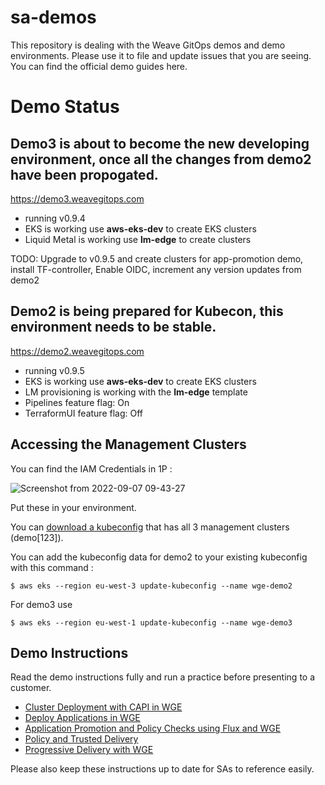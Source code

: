 # sa-demos
This repository is dealing with the Weave GitOps demos and demo environments. Please use it to file and update issues that you are seeing. You can find the official demo guides here.

# Demo Status

## Demo3 is about to become the new developing environment, once all the changes from demo2 have been propogated.
https://demo3.weavegitops.com
- running v0.9.4 
-  EKS is working use **aws-eks-dev** to create EKS clusters
- Liquid Metal is working use **lm-edge** to create clusters

TODO: Upgrade to v0.9.5 and create clusters for app-promotion demo, install TF-controller, Enable OIDC, increment any version updates from demo2


## Demo2 is being prepared for Kubecon, this environment needs to be stable.
https://demo2.weavegitops.com
- running v0.9.5
- EKS is working use **aws-eks-dev** to create EKS clusters
- LM provisioning is working with the **lm-edge** template
- Pipelines feature flag: On
- TerraformUI feature flag: Off

## Accessing the Management Clusters

You can find the IAM Credentials in 1P : 

![Screenshot from 2022-09-07 09-43-27](https://user-images.githubusercontent.com/2788194/188821862-4ca062e0-bd38-4839-8186-257cf625215b.png)

Put these in your environment. 

You can [download a kubeconfig](https://github.com/weaveworks/sa-demos/raw/main/kubeconfig/config) that has all 3 management clusters (demo[123]).

You can add the kubeconfig data for demo2 to your existing kubeconfig with this command :
```
$ aws eks --region eu-west-3 update-kubeconfig --name wge-demo2 
```

For demo3 use 
```
$ aws eks --region eu-west-1 update-kubeconfig --name wge-demo3
```

## Demo Instructions

Read the demo instructions fully and run a practice before presenting to a customer.

- [Cluster Deployment with CAPI in WGE](https://github.com/weaveworks/sa-demos/blob/main/demos/cluster_capi.md)
- [Deploy Applications in WGE](https://github.com/weaveworks/sa-demos/blob/main/demos/applications.md)
- [Application Promotion and Policy Checks using Flux and WGE](https://github.com/weaveworks/sa-demos/blob/main/demos/application_promotion.md)
- [Policy and Trusted Delivery](https://github.com/weaveworks/sa-demos/blob/main/demos/policy-trusted_delivery.md)
- [Progressive Delivery with WGE](https://github.com/weaveworks/sa-demos/blob/main/demos/progressive-delivery-demo.md)

Please also keep these instructions up to date for SAs to reference easily.
